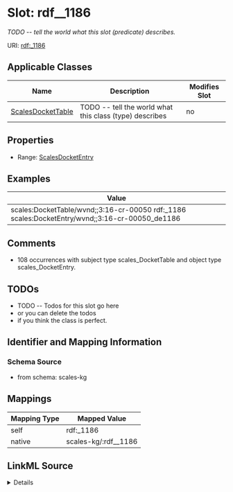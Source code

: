 

# Slot: rdf__1186


_TODO -- tell the world what this slot (predicate) describes._





URI: [rdf:_1186](http://www.w3.org/1999/02/22-rdf-syntax-ns#_1186)



<!-- no inheritance hierarchy -->





## Applicable Classes

| Name | Description | Modifies Slot |
| --- | --- | --- |
| [ScalesDocketTable](../classes/ScalesDocketTable.md) | TODO -- tell the world what this class (type) describes |  no  |







## Properties

* Range: [ScalesDocketEntry](../classes/ScalesDocketEntry.md)






## Examples

| Value |
| --- |
| scales:DocketTable/wvnd;;3:16-cr-00050 rdf:_1186 scales:DocketEntry/wvnd;;3:16-cr-00050_de1186 |

## Comments

* 108 occurrences with subject type scales_DocketTable and object type scales_DocketEntry.

## TODOs

* TODO -- Todos for this slot go here
* or you can delete the todos
* if you think the class is perfect.

## Identifier and Mapping Information







### Schema Source


* from schema: scales-kg




## Mappings

| Mapping Type | Mapped Value |
| ---  | ---  |
| self | rdf:_1186 |
| native | scales-kg/:rdf__1186 |




## LinkML Source

<details>
```yaml
name: rdf__1186
description: TODO -- tell the world what this slot (predicate) describes.
todos:
- TODO -- Todos for this slot go here
- or you can delete the todos
- if you think the class is perfect.
comments:
- 108 occurrences with subject type scales_DocketTable and object type scales_DocketEntry.
examples:
- value: scales:DocketTable/wvnd;;3:16-cr-00050 rdf:_1186 scales:DocketEntry/wvnd;;3:16-cr-00050_de1186
from_schema: scales-kg
rank: 1000
slot_uri: rdf:_1186
alias: rdf__1186
domain_of:
- scales_DocketTable
range: scales_DocketEntry

```
</details>